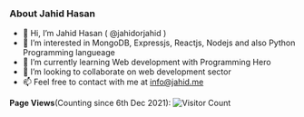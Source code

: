### About Jahid Hasan


- 👋 Hi, I’m Jahid Hasan ( @jahidorjahid )
- 👀 I’m interested in MongoDB, Expressjs, Reactjs, Nodejs and also Python Programming langueage
- 🌱 I’m currently learning Web development with Programming Hero
- 💞️ I’m looking to collaborate on web development sector
- 📫 Feel free to contact with me at info@jahid.me

**Page Views**(Counting since 6th Dec 2021): ![Visitor Count](https://profile-counter.glitch.me/jahidorjahid/count.svg)

<!--
**jahidorjahid/jahidorjahid** is a ✨ _special_ ✨ repository because its `README.md` (this file) appears on your GitHub profile.
-->
